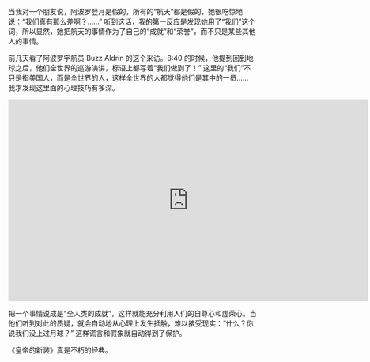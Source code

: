 当我对一个朋友说，阿波罗登月是假的，所有的“航天”都是假的，她很吃惊地说：“我们真有那么差啊？……” 听到这话，我的第一反应是发现她用了“我们”这个词，所以显然，她把航天的事情作为了自己的“成就”和“荣誉”，而不只是某些其他人的事情。

前几天看了阿波罗宇航员 Buzz Aldrin 的这个采访。8:40 的时候，他提到回到地球之后，他们全世界的巡游演讲，标语上都写着“我们做到了！” 这里的“我们”不只是指美国人，而是全世界的人，这样全世界的人都觉得他们是其中的一员…… 我才发现这里面的心理技巧有多深。

<div id="youtube2-Y4UP6nRMuGs" class="youtube-wrap" data-attrs="{&quot;videoId&quot;:&quot;Y4UP6nRMuGs&quot;,&quot;startTime&quot;:&quot;519&quot;,&quot;endTime&quot;:null}">

<div class="youtube-inner"><iframe src="https://www.youtube-nocookie.com/embed/Y4UP6nRMuGs?start=519&amp;rel=0&amp;autoplay=0&amp;showinfo=0&amp;enablejsapi=0" frameborder="0" loading="lazy" gesture="media" allow="autoplay; fullscreen" allowautoplay="true" allowfullscreen="true" width="728" height="409"></iframe></div>


把一个事情说成是“全人类的成就”，这样就能充分利用人们的自尊心和虚荣心。当他们听到对此的质疑，就会自动地从心理上发生抵触，难以接受现实：“什么？你说我们没上过月球？” 这样谎言和假象就自动得到了保护。

《皇帝的新装》真是不朽的经典。
